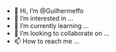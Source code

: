 - 👋 Hi, I’m @Guilhermeffo
- 👀 I’m interested in ...
- 🌱 I’m currently learning ...
- 💞️ I’m looking to collaborate on ...
- 📫 How to reach me ...

<!---
Guilhermeffo/Guilhermeffo is a ✨ special ✨ repository because its `README.md` (this file) appears on your GitHub profile.
You can click the Preview link to take a look at your changes.
--->
